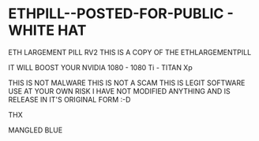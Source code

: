 # ETHPILL--POSTED-FOR-PUBLIC - WHITE HAT
ETH LARGEMENT PILL RV2
THIS IS A COPY OF THE ETHLARGEMENTPILL

IT WILL BOOST YOUR NVIDIA 1080 - 1080 Ti - TITAN Xp

THIS IS NOT MALWARE
THIS IS NOT A SCAM
THIS IS LEGIT SOFTWARE
USE AT YOUR OWN RISK
I HAVE NOT MODIFIED ANYTHING AND IS RELEASE IN IT'S ORIGINAL FORM :-D

THX

MANGLED BLUE
